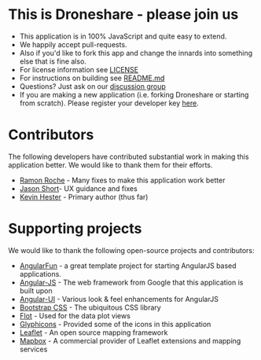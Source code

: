 # This is Droneshare - please join us

* This application is in 100% JavaScript and quite easy to extend.
* We happily accept pull-requests.
* Also if you'd like to fork this app and change the innards into something else that is fine also.
* For license information see [LICENSE](LICENSE)
* For instructions on building see [README.md](README.md)
* Questions? Just ask on our [discussion group](https://groups.google.com/forum/#!aboutgroup/drone-platform)
* If you are making a new application (i.e. forking Droneshare or starting from scratch).  Please register
your developer key [here](https://developer.3drobotics.com).

# Contributors

The following developers have contributed substantial work in making this application better.  We would like to thank them for their efforts.

* [Ramon Roche](https://github.com/mrpollo) - Many fixes to make this application work better
* [Jason Short](https://github.com/jason4short)- UX guidance and fixes
* [Kevin Hester](https://github.com/geeksville) - Primary author (thus far)

# Supporting projects

We would like to thank the following open-source projects and contributors:

* [AngularFun](https://github.com/CaryLandholt/AngularFun) - a great template project for starting AngularJS based applications.
* [Angular-JS](https://angularjs.org/) - The web framework from Google that this application is built upon
* [Angular-UI](http://angular-ui.github.io/) - Various look & feel enhancements for AngularJS
* [Bootstrap CSS](http://getbootstrap.com/) - The ubiquitous CSS library
* [Flot](http://www.flotcharts.org/) - Used for the data plot views
* [Glyphicons](http://glyphicons.com/) - Provided some of the icons in this application
* [Leaflet](http://leafletjs.com/) - An open source mapping framework
* [Mapbox](https://www.mapbox.com) - A commercial provider of Leaflet extensions and mapping services

